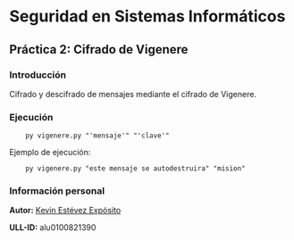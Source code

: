 # Seguridad en Sistemas Informáticos

## Práctica 2: Cifrado de Vigenere

### Introducción

Cifrado y descifrado de mensajes mediante el cifrado de Vigenere.

### Ejecución

~~~
    py vigenere.py "'mensaje'" "'clave'"
~~~

Ejemplo de ejecución:

~~~
    py vigenere.py "este mensaje se autodestruira" "mision"
~~~

### Información personal

**Autor:** [Kevin Estévez Expósito](https://alu0100821390.github.io/)

**ULL-ID:** alu0100821390
